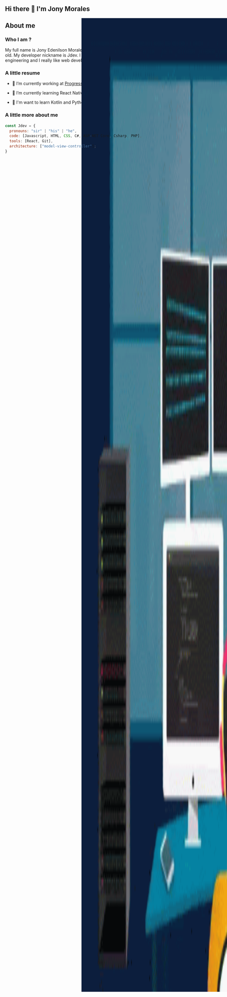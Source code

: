 ## Hi there 👋 I'm Jony Morales

<p align="center">
  <img src="https://github.com/Jony-07/Jony-07/blob/main/coding.gif" alt="animated" width="100%" height="80%" style="position:absolute" allowFullScreen/>
</p>

## About me

### Who I am ?

  My full name is Jony Edenilson Morales López and I have twenty-one years old. My developer nickname is  Jdev. I am currently studying computer engineering 
  and I really like web development (I like the backend better). 
 
### A little resume

- 🔭 I’m currently working at  [Progress-Mind](https://github.com/Gissela25/Progress-mind) and [Mio-Pharma](https://github.com/Gissela25/ProyectoDSE-mioPharma)

- 🌱 I’m currently learning React Native, ASP-NET Core and English

- 👾 I'm want to learn Kotlin and Python

###  A little more about me

```javascript
const Jdev = {
  pronouns: "sir" | "his" | "he",
  code: [Javascript, HTML, CSS, C#, ASP-NET Core, Csharp, PHP],
  tools: [React, Git],
  architecture: ["model-view-controller"];
}
```

<!--

### <img src="https://media.giphy.com/media/VgCDAzcKvsR6OM0uWg/giphy.gif" width="50"> A little more about me...  
Here are some ideas to get you started:

- 🔭 I’m currently working on ...
- 🌱 I’m currently learning ...
- 👯 I’m looking to collaborate on ...
- 🤔 I’m looking for help with ...
- 💬 Ask me about ...
- 📫 How to reach me: ...
- 😄 Pronouns: ...
- ⚡ Fun fact: ...
-->
